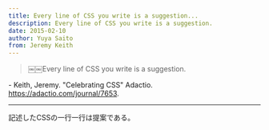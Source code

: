 ```yaml
---
title: Every line of CSS you write is a suggestion...
description: Every line of CSS you write is a suggestion.
date: 2015-02-10
author: Yuya Saito
from: Jeremy Keith
---
```


> ￼￼Every line of CSS you write is a suggestion.

\- Keith, Jeremy. "Celebrating CSS" Adactio. <https://adactio.com/journal/7653>.

* * *

記述したCSSの一行一行は提案である。